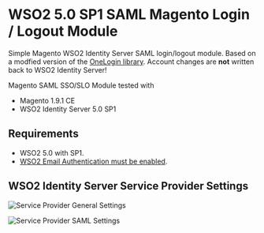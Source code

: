 # WSO2 5.0 SP1 SAML Magento Login / Logout Module

Simple Magento WSO2 Identity Server SAML login/logout module. Based on a modfied version of the [OneLogin library](https://github.com/onelogin/php-saml).
Account changes are **not** written back to WSO2 Identity Server!

Magento SAML SSO/SLO Module tested with
- Magento 1.9.1 CE
- WSO2 Identity Server 5.0 SP1

## Requirements
- WSO2 5.0 with SP1.
- [WSO2 Email Authentication must be enabled](https://docs.wso2.com/display/IS500/Email+Authentication).

## WSO2 Identity Server Service Provider Settings
![Service Provider General Settings](WSO2_SP_Settings_General.png)

![Service Provider SAML Settings](WSO2_SP_Settings_SAML.png)
